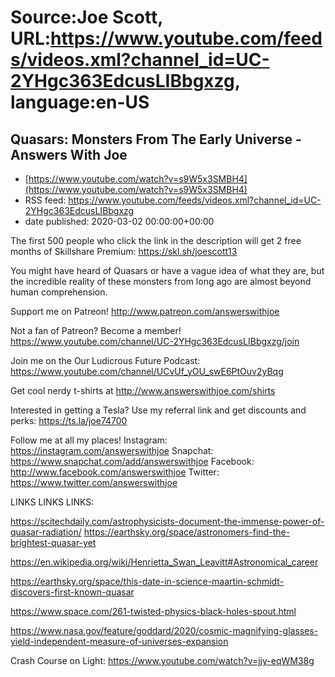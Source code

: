 # Source:Joe Scott, URL:https://www.youtube.com/feeds/videos.xml?channel_id=UC-2YHgc363EdcusLIBbgxzg, language:en-US

## Quasars: Monsters From The Early Universe - Answers With Joe
 - [https://www.youtube.com/watch?v=s9W5x3SMBH4](https://www.youtube.com/watch?v=s9W5x3SMBH4)
 - RSS feed: https://www.youtube.com/feeds/videos.xml?channel_id=UC-2YHgc363EdcusLIBbgxzg
 - date published: 2020-03-02 00:00:00+00:00

The first 500 people who click the link in the description will get 2 free months of Skillshare Premium:   https://skl.sh/joescott13

You might have heard of Quasars or have a vague idea of what they are, but the incredible reality of these monsters from long ago are almost beyond human comprehension.


Support me on Patreon!
http://www.patreon.com/answerswithjoe

Not a fan of Patreon? Become a member!
https://www.youtube.com/channel/UC-2YHgc363EdcusLIBbgxzg/join

Join me on the Our Ludicrous Future Podcast:
https://www.youtube.com/channel/UCvUf_yOU_swE6PtOuv2yBqg

Get cool nerdy t-shirts at
http://www.answerswithjoe.com/shirts

Interested in getting a Tesla? Use my referral link and get discounts and perks:
https://ts.la/joe74700

Follow me at all my places!
Instagram: https://instagram.com/answerswithjoe
Snapchat: https://www.snapchat.com/add/answerswithjoe
Facebook: http://www.facebook.com/answerswithjoe
Twitter: https://www.twitter.com/answerswithjoe

LINKS LINKS LINKS:

https://scitechdaily.com/astrophysicists-document-the-immense-power-of-quasar-radiation/
https://earthsky.org/space/astronomers-find-the-brightest-quasar-yet

https://en.wikipedia.org/wiki/Henrietta_Swan_Leavitt#Astronomical_career

https://earthsky.org/space/this-date-in-science-maartin-schmidt-discovers-first-known-quasar

https://www.space.com/261-twisted-physics-black-holes-spout.html

https://www.nasa.gov/feature/goddard/2020/cosmic-magnifying-glasses-yield-independent-measure-of-universes-expansion

Crash Course on Light:
https://www.youtube.com/watch?v=jjy-eqWM38g

